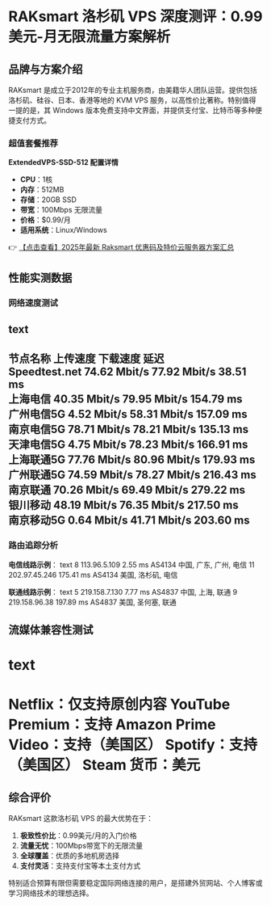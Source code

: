 # RAKsmart 洛杉矶 VPS 深度测评：0.99美元-月无限流量方案解析

## 品牌与方案介绍

RAKsmart 是成立于2012年的专业主机服务商，由美籍华人团队运营。提供包括洛杉矶、硅谷、日本、香港等地的 KVM VPS 服务，以高性价比著称。特别值得一提的是，其 Windows 版本免费支持中文界面，并提供支付宝、比特币等多种便捷支付方式。

### 超值套餐推荐

**ExtendedVPS-SSD-512 配置详情**  
- **CPU**：1核  
- **内存**：512MB  
- **存储**：20GB SSD  
- **带宽**：100Mbps 无限流量  
- **价格**：$0.99/月  
- **适用系统**：Linux/Windows  

👉 [【点击查看】2025年最新 Raksmart 优惠码及特价云服务器方案汇总](https://bit.ly/raksmart)

## 性能实测数据

### 网络速度测试

text
----------------------------------------------------------------------
 节点名称          上传速度        下载速度          延迟        
 Speedtest.net    74.62 Mbit/s    77.92 Mbit/s      38.51 ms    
 上海电信          40.35 Mbit/s    79.95 Mbit/s      154.79 ms   
 广州电信5G        4.52 Mbit/s     58.31 Mbit/s      157.09 ms   
 南京电信5G        78.71 Mbit/s    78.21 Mbit/s      135.13 ms   
 天津电信5G        4.75 Mbit/s     78.23 Mbit/s      166.91 ms   
 上海联通5G        77.76 Mbit/s    80.96 Mbit/s      179.93 ms   
 广州联通5G        74.59 Mbit/s    78.27 Mbit/s      216.43 ms   
 南京联通          70.26 Mbit/s    69.49 Mbit/s      279.22 ms   
 银川移动          48.19 Mbit/s    76.35 Mbit/s      217.50 ms   
 南京移动5G        0.64 Mbit/s     41.71 Mbit/s      203.60 ms   
----------------------------------------------------------------------

### 路由追踪分析

**电信线路示例**：
text
8  113.96.5.109   2.55 ms  AS4134  中国, 广东, 广州, 电信
11 202.97.45.246  175.41 ms AS4134 美国, 洛杉矶, 电信

**联通线路示例**：
text
5  219.158.7.130  7.77 ms  AS4837  中国, 上海, 联通
9  219.158.96.38  197.89 ms AS4837 美国, 圣何塞, 联通

## 流媒体兼容性测试

text
=======================================
 Netflix：仅支持原创内容
 YouTube Premium：支持
 Amazon Prime Video：支持（美国区）
 Spotify：支持（美国区）
 Steam 货币：美元
=======================================

## 综合评价

RAKsmart 这款洛杉矶 VPS 的最大优势在于：
1. **极致性价比**：0.99美元/月的入门价格
2. **流量无忧**：100Mbps带宽下的无限流量
3. **全球覆盖**：优质的多地机房选择
4. **支付灵活**：支持支付宝等本土支付方式

特别适合预算有限但需要稳定国际网络连接的用户，是搭建外贸网站、个人博客或学习网络技术的理想选择。